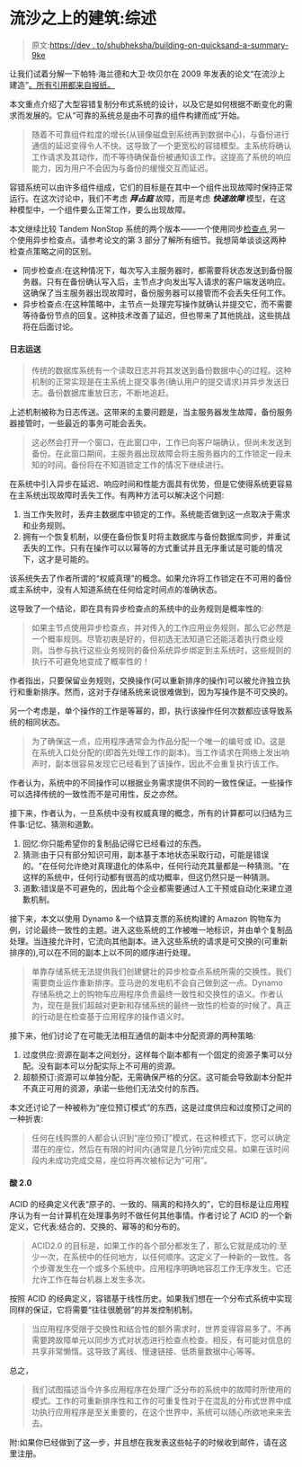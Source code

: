 # 流沙之上的建筑:综述

> 原文:[https://dev . to/shubheksha/building-on-quicksand-a-summary-9ke](https://dev.to/shubheksha/building-on-quicksand-a-summary-9ke)

让我们试着分解一下帕特·海兰德和大卫·坎贝尔在 2009 年发表的论文“在流沙上建造”[。所有引用都来自报纸。](http://arxiv.org/ftp/arxiv/papers/0909/0909.1788.pdf)

本文重点介绍了大型容错复制分布式系统的设计，以及它是如何根据不断变化的需求而发展的。它从“可靠的系统总是由不可靠的组件构建而成”开始。

> 随着不可靠组件粒度的增长(从镜像磁盘到系统再到数据中心)，与备份进行通信的延迟变得令人不快。这导致了一个更宽松的容错模型。主系统将确认工作请求及其动作，而不等待确保备份被通知该工作。这提高了系统的响应能力，因为用户不会因为与备份的缓慢交互而延迟。

容错系统可以由许多组件组成，它们的目标是在其中一个组件出现故障时保持正常运行。在这次讨论中，我们不考虑 ***拜占庭*** 故障，而是考虑 ***快速故障*** 模型，在这种模型中，一个组件要么正常工作，要么出现故障。

本文继续比较 Tandem NonStop 系统的两个版本——一个使用同步[检查点](https://en.wikipedia.org/wiki/Application_checkpointing),另一个使用异步检查点。请参考论文的第 3 部分了解所有细节。我想简单谈谈这两种检查点策略之间的区别。

*   同步检查点:在这种情况下，每次写入主服务器时，都需要将状态发送到备份服务器。只有在备份确认写入后，主节点才向发出写入请求的客户端发送响应。这确保了当主服务器出现故障时，备份服务器可以接管而不会丢失任何工作。
*   异步检查点:在这种策略中，主节点一处理完写操作就确认并提交它，而不需要等待备份节点的回复。这种技术改善了延迟，但也带来了其他挑战，这些挑战将在后面讨论。

#### [](#log-shipping)日志运送

> 传统的数据库系统有一个读取日志并将其发送到备份数据中心的过程。这种机制的正常实现是在主系统上提交事务(确认用户的提交请求)并异步发送日志。备份数据库重放日志，不断地追赶。

上述机制被称为日志传送。这带来的主要问题是，当主服务器发生故障，备份服务器接管时，一些最近的事务可能会丢失。

> 这必然会打开一个窗口，在此窗口中，工作已向客户端确认，但尚未发送到备份。在此窗口期间，主服务器出现故障会将主服务器内的工作锁定一段未知的时间。备份将在不知道锁定工作的情况下继续进行。

在系统中引入异步在延迟、响应时间和性能方面具有优势，但是它使得系统更容易在主系统出现故障时丢失工作。有两种方法可以解决这个问题:

1.  当工作失败时，丢弃主数据库中锁定的工作。系统能否做到这一点取决于需求和业务规则。
2.  拥有一个恢复机制，以便在备份恢复时将主数据库与备份数据库同步，并重试丢失的工作。只有在操作可以以幂等的方式重试并且无序重试是可能的情况下，这才是可能的。

该系统失去了作者所谓的“权威真理”的概念。如果允许将工作锁定在不可用的备份或主系统中，没有人知道系统在任何给定时间点的准确状态。

这导致了一个结论，即在具有异步检查点的系统中的业务规则是概率性的:

> 如果主节点使用异步检查点，并对传入的工作应用业务规则，那么它必然是一个概率规则。尽管初衷是好的，但初选无法知道它还能活着执行商业规则。当参与执行这些业务规则的备份系统异步绑定到主系统时，这些规则的执行不可避免地变成了概率性的！

作者指出，只要保留业务规则，交换操作(可以重新排序的操作)可以被允许独立执行和重新排序。然而，这对于存储系统来说很难做到，因为写操作是不可交换的。

另一个考虑是，单个操作的工作是等幂的，即，执行该操作任何次数都应该导致系统的相同状态。

> 为了确保这一点，应用程序通常会为作品分配一个唯一的编号或 ID。这是在系统入口处分配的(即首先处理工作的副本)。当工作请求在网络上发出响声时，副本很容易发现它已经看到了该操作，因此不会重复执行该工作。

作者认为，系统中的不同操作可以根据业务需求提供不同的一致性保证。一些操作可以选择传统的一致性而不是可用性，反之亦然。

接下来，作者认为，一旦系统中没有权威真理的概念，所有的计算都可以归结为三件事:记忆、猜测和道歉。

1.  回忆:你只能希望你的复制品记得它已经看过的东西。
2.  猜测:由于只有部分知识可用，副本基于本地状态采取行动，可能是错误的。"在任何允许绝对真理退化的体系中，任何行动充其量都是一种猜测。"在这样的系统中，任何行动都有很高的成功概率，但这仍然只是一种猜测。
3.  道歉:错误是不可避免的，因此每个企业都需要通过人工干预或自动化来建立道歉机制。

接下来，本文以使用 Dynamo &一个结算支票的系统构建的 Amazon 购物车为例，讨论最终一致性的主题。进入这些系统的工作被唯一地标识，并由单个复制品处理。当连接允许时，它流向其他副本。进入这些系统的请求是可交换的(可重新排序的),可以在不同的副本上以不同的顺序进行处理。

> 单靠存储系统无法提供我们创建健壮的异步检查点系统所需的交换性。我们需要商业运作重新排序。亚马逊的发电机不会自己做到这一点。Dynamo 存储系统之上的购物车应用程序负责最终一致性和交换性的语义。作者认为，现在是我们超越对更新和存储系统的最终一致性的检查的时候了。真正的行动是在检查基于应用程序的操作语义时。

接下来，他们讨论了在可能无法相互通信的副本中分配资源的两种策略:

1.  过度供应:资源在副本之间划分，这样每个副本都有一个固定的资源子集可以分配。没有副本可以分配实际上不可用的资源。
2.  超额预订:资源可以单独分配，无需确保严格的分区。这可能会导致副本分配并不真正可用的资源，承诺一些他们无法交付的东西。

本文还讨论了一种被称为“座位预订模式”的东西，这是过度供应和过度预订之间的一种折衷:

> 任何在线购票的人都会认识到“座位预订”模式，在这种模式下，您可以确定潜在的座位，然后在有限的时间内(通常是几分钟)完成交易。如果在该时间段内未成功完成交易，座位将再次被标记为“可用”。

#### [](#acid-20)酸 2.0

ACID 的经典定义代表“原子的、一致的、隔离的和持久的”，它的目标是让应用程序认为有一台计算机在处理事务时不做任何其他事情。作者讨论了 ACID 的一个新定义，它代表:结合的、交换的、幂等的和分布的。

> ACID2.0 的目标是，如果工作的各个部分都发生了，那么它就是成功的:至少一次，在系统中的任何地方，以任何顺序。这定义了一种新的一致性。各个步骤发生在一个或多个系统中。应用程序明确地容忍工作无序发生。它还允许工作在每台机器上发生多次。

按照 ACID 的经典定义，容错基于线性历史。如果我们想在一个分布式系统中实现同样的保证，它将需要“往往很脆弱”的并发控制机制。

> 当应用程序受限于交换性和结合性的额外需求时，世界变得容易多了。不再需要跨故障单元以同步方式对状态进行检查点检查。相反，有可能对信息的共享非常懒惰。这导致了离线、慢速链接、低质量数据中心等等。

总之，

> 我们试图描述当今许多应用程序在处理广泛分布的系统中的故障时所使用的模式。工作的可重新排序性和工作的可重复性对于在混乱的分布式世界中成功执行应用程序是至关重要的，在这个世界中，系统可以随心所欲地来来去去。

附:如果你已经做到了这一步，并且想在我发表这些帖子的时候收到邮件，请在这里注册。